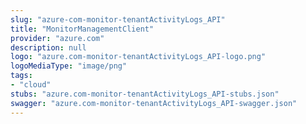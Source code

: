 ```yaml
---
slug: "azure-com-monitor-tenantActivityLogs_API"
title: "MonitorManagementClient"
provider: "azure.com"
description: null
logo: "azure.com-monitor-tenantActivityLogs_API-logo.png"
logoMediaType: "image/png"
tags:
- "cloud"
stubs: "azure.com-monitor-tenantActivityLogs_API-stubs.json"
swagger: "azure.com-monitor-tenantActivityLogs_API-swagger.json"
---
```

